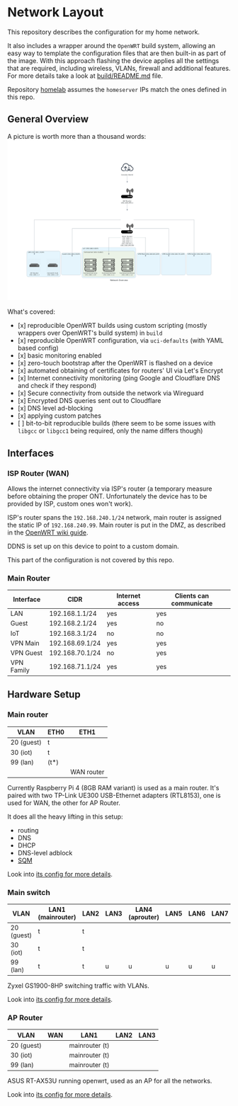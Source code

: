 # Network Layout

This repository describes the configuration for my home network.

It also includes a wrapper around the `OpenWRT` build system,
allowing an easy way to template the configuration files that are then
built-in as part of the image.
With this approach flashing the device applies all the settings that are required,
including wireless, VLANs, firewall and additional features.
For more details take a look at [build/README.md](build/README.md) file.

Repository [homelab](https://github.com/dezeroku/homelab) assumes the
`homeserver` IPs match the ones defined in this repo.

## General Overview

A picture is worth more than a thousand words:
![Network Overview](docs/diagrams/created/network_overview.png?raw=true "Network Overview")

What's covered:

- \[x\] reproducible OpenWRT builds using custom scripting (mostly wrappers over OpenWRT's build system) in `build`
- \[x\] reproducible OpenWRT configuration, via `uci-defaults` (with YAML based config)
- \[x\] basic monitoring enabled
- \[x\] zero-touch bootstrap after the OpenWRT is flashed on a device
- \[x\] automated obtaining of certificates for routers' UI via Let's Encrypt
- \[x\] Internet connectivity monitoring (ping Google and Cloudflare DNS and check if they respond)
- \[x\] Secure connectivity from outside the network via Wireguard
- \[x\] Encrypted DNS queries sent out to Cloudflare
- \[x\] DNS level ad-blocking
- \[x\] applying custom patches
- \[ \] bit-to-bit reproducible builds (there seem to be some issues with `libgcc` or `libgcc1` being required, only the name differs though)

## Interfaces

### ISP Router (WAN)

Allows the internet connectivity via ISP's router (a temporary measure before obtaining the proper ONT. Unfortunately the device has to be provided by ISP, custom ones won't work).

ISP's router spans the `192.168.240.1/24` network, main router is assigned the static IP of `192.168.240.99`.
Main router is put in the DMZ, as described in the [OpenWRT wiki guide](https://openwrt.org/docs/guide-user/network/wan/dmz-based-bridge-mode).

DDNS is set up on this device to point to a custom domain.

This part of the configuration is not covered by this repo.

### Main Router

| Interface  | CIDR            | Internet access | Clients can communicate |
| ---------- | --------------- | --------------- | ----------------------- |
| LAN        | 192.168.1.1/24  | yes             | yes                     |
| Guest      | 192.168.2.1/24  | yes             | no                      |
| IoT        | 192.168.3.1/24  | no              | no                      |
| VPN Main   | 192.168.69.1/24 | yes             | yes                     |
| VPN Guest  | 192.168.70.1/24 | no              | yes                     |
| VPN Family | 192.168.71.1/24 | yes             | yes                     |

## Hardware Setup

### Main router

| VLAN       | ETH0  | ETH1       |
| ---------- | ----- | ---------- |
| 20 (guest) | t     |            |
| 30 (iot)   | t     |            |
| 99 (lan)   | (t\*) |            |
|            |       | WAN router |

Currently Raspberry Pi 4 (8GB RAM variant) is used as a main router.
It's paired with two TP-Link UE300 USB-Ethernet adapters (RTL8153), one is used for WAN, the other for AP Router.

It does all the heavy lifting in this setup:

- routing
- DNS
- DHCP
- DNS-level adblock
- [SQM](https://openwrt.org/docs/guide-user/network/traffic-shaping/sqm)

Look into [its config for more details](build/config/rpi4b/template-variables.yaml).

### Main switch

| VLAN       | LAN1 (mainrouter) | LAN2 | LAN3 | LAN4 (aprouter) | LAN5 | LAN6 | LAN7 | LAN8 |
| ---------- | ----------------- | ---- | ---- | --------------- | ---- | ---- | ---- | ---- |
| 20 (guest) | t                 | t    |      |                 |      |      |      |      |
| 30 (iot)   | t                 | t    |      |                 |      |      |      | u    |
| 99 (lan)   | t                 | t    | u    | u               | u    | u    | u    |      |

Zyxel GS1900-8HP switching traffic with VLANs.

Look into [its config for more details](build/config/zyxel-gs1900-8hp-v2/template-variables.yaml).

### AP Router

| VLAN       | WAN | LAN1           | LAN2 | LAN3 |
| ---------- | --- | -------------- | ---- | ---- |
| 20 (guest) |     | mainrouter (t) |      |      |
| 30 (iot)   |     | mainrouter (t) |      |      |
| 99 (lan)   |     | mainrouter (t) |      |      |

ASUS RT-AX53U running openwrt, used as an AP for all the networks.

Look into [its config for more details](build/config/asus-rt-ax53u/template-variables.yaml).
